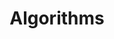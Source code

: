 ---
layout: category
taxonomy: Algorithms
title: Algorithms
permalink: "/algorithms/"
author_profile: false
sidebar: 
  nav: "docs"
---